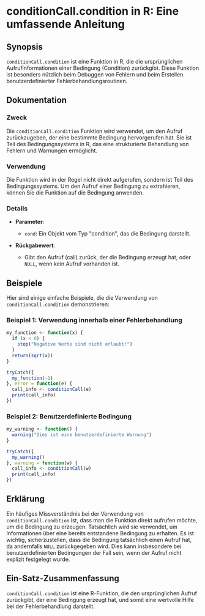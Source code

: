 <!--
Meta Description: # conditionCall.condition in R: Eine umfassende Anleitung ## Synopsis `conditionCall.condition` ist eine Funktion in R, die die ursprünglichen Aufrufi...
Meta Keywords: die, bedingung, eine, ist, conditioncall
-->

# conditionCall.condition in R: Eine umfassende Anleitung

## Synopsis
`conditionCall.condition` ist eine Funktion in R, die die ursprünglichen Aufrufinformationen einer Bedingung (Condition) zurückgibt. Diese Funktion ist besonders nützlich beim Debuggen von Fehlern und beim Erstellen benutzerdefinierter Fehlerbehandlungsroutinen.

## Dokumentation
### Zweck
Die `conditionCall.condition` Funktion wird verwendet, um den Aufruf zurückzugeben, der eine bestimmte Bedingung hervorgerufen hat. Sie ist Teil des Bedingungssystems in R, das eine strukturierte Behandlung von Fehlern und Warnungen ermöglicht.

### Verwendung
Die Funktion wird in der Regel nicht direkt aufgerufen, sondern ist Teil des Bedingungssystems. Um den Aufruf einer Bedingung zu extrahieren, können Sie die Funktion auf die Bedingung anwenden.

### Details
- **Parameter**: 
  - `cond`: Ein Objekt vom Typ "condition", das die Bedingung darstellt.
  
- **Rückgabewert**: 
  - Gibt den Aufruf (call) zurück, der die Bedingung erzeugt hat, oder `NULL`, wenn kein Aufruf vorhanden ist.

## Beispiele
Hier sind einige einfache Beispiele, die die Verwendung von `conditionCall.condition` demonstrieren:

### Beispiel 1: Verwendung innerhalb einer Fehlerbehandlung
```R
my_function <- function(x) {
  if (x < 0) {
    stop("Negative Werte sind nicht erlaubt!")
  }
  return(sqrt(x))
}

tryCatch({
  my_function(-1)
}, error = function(e) {
  call_info <- conditionCall(e)
  print(call_info)
})
```

### Beispiel 2: Benutzerdefinierte Bedingung
```R
my_warning <- function() {
  warning("Dies ist eine benutzerdefinierte Warnung")
}

tryCatch({
  my_warning()
}, warning = function(w) {
  call_info <- conditionCall(w)
  print(call_info)
})
```

## Erklärung
Ein häufiges Missverständnis bei der Verwendung von `conditionCall.condition` ist, dass man die Funktion direkt aufrufen möchte, um die Bedingung zu erzeugen. Tatsächlich wird sie verwendet, um Informationen über eine bereits entstandene Bedingung zu erhalten. Es ist wichtig, sicherzustellen, dass die Bedingung tatsächlich einen Aufruf hat, da andernfalls `NULL` zurückgegeben wird. Dies kann insbesondere bei benutzerdefinierten Bedingungen der Fall sein, wenn der Aufruf nicht explizit festgelegt wurde.

## Ein-Satz-Zusammenfassung
`conditionCall.condition` ist eine R-Funktion, die den ursprünglichen Aufruf zurückgibt, der eine Bedingung erzeugt hat, und somit eine wertvolle Hilfe bei der Fehlerbehandlung darstellt.